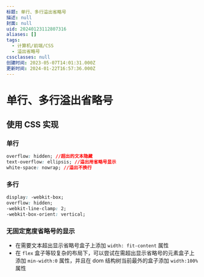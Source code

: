 ```yaml
---
标题: 单行、多行溢出省略号
描述: null
封面: null
uid: 20240123112807316
aliases: []
tags:
  - 计算机/前端/CSS
  - 溢出省略号
cssclasses: null
创建时间: 2023-05-07T14:01:31.000Z
更新时间: 2024-01-22T16:57:36.000Z
---
```


# 单行、多行溢出省略号

## 使用 CSS 实现

### 单行

```css
overflow: hidden; //超出的文本隐藏
text-overflow: ellipsis; //溢出用省略号显示
white-space: nowrap; //溢出不换行
```

### 多行

```css
display: -webkit-box;
overflow: hidden;
-webkit-line-clamp: 2;
-webkit-box-orient: vertical;
```

### 无固定宽度省略号的显示

- 在需要文本超出显示省略号盒子上添加 `width: fit-content` 属性
- 在 `flex` 盒子等较复杂的布局下，可以尝试在需超出显示省略号的元素盒子上添加 `min-width:0` 属性，并且在 dom 结构树当前最外的盒子添加 `width:100%` 属性
